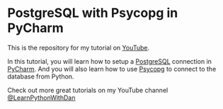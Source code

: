 # PostgreSQL with Psycopg in PyCharm

This is the repository for my tutorial on [YouTube](XXX).

In this tutorial, you will learn how to setup a [PostgreSQL](https://postgresql.org) connection in [PyCharm](https://www.jetbrains.com/pycharm).
And you will also learn how to use [Psycopg](https://psycopg.org) to connect to the database from Python.

Check out more great tutorials on my YouTube channel [@LearnPythonWithDan](www.youtube.com/@LearnPythonWithDan)

